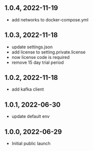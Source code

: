 ## 1.0.4, 2022-11-19

* add networks to docker-compose.yml

## 1.0.3, 2022-11-18

* update settings.json
* add license to setting.private.license
* now license code is required
* remove 15 day trial period

## 1.0.2, 2022-11-18

* add kafka client

## 1.0.1, 2022-06-30

* update default env

## 1.0.0, 2022-06-29

* Initial public launch